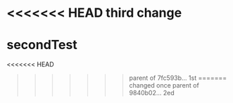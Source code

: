 <<<<<<< HEAD
third change
=======
# secondTest
<<<<<<< HEAD
>>>>>>> parent of 7fc593b... 1st
=======
changed once
>>>>>>> parent of 9840b02... 2ed
